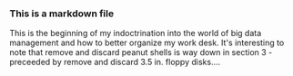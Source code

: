 ### This is a markdown file
This is the beginning of my indoctrination into the world of big data management and how to better organize my work desk. It's interesting to note that remove and discard peanut shells is way down in section 3 - preceeded by remove and discard 3.5 in. floppy disks....
